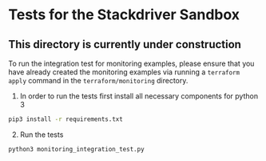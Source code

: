 # Tests for the Stackdriver Sandbox

## This directory is currently under construction

To run the integration test for monitoring examples, please ensure that you have already created the monitoring examples via running a `terraform apply` command in the `terraform/monitoring` directory.

1. In order to run the tests first install all necessary components for python 3
```bash
pip3 install -r requirements.txt
```

2. Run the tests
```bash
python3 monitoring_integration_test.py
```